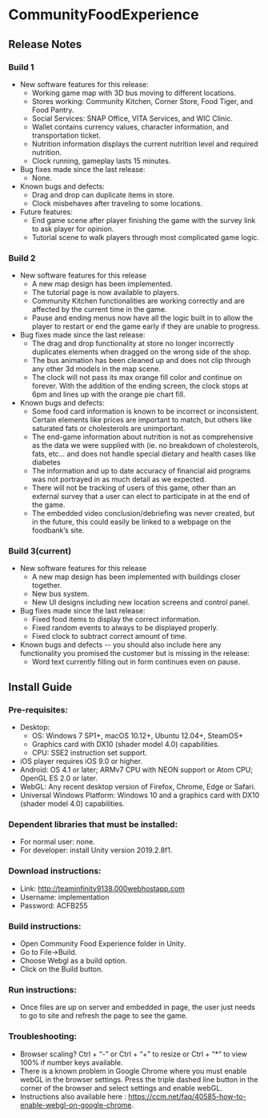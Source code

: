 # CommunityFoodExperience
## Release Notes
### Build 1
- New software features for this release:
  + Working game map with 3D bus moving to different locations.
  + Stores working: Community Kitchen, Corner Store, Food Tiger, and Food Pantry.
  + Social Services: SNAP Office, VITA Services, and WIC Clinic.
  + Wallet contains currency values, character information, and transportation ticket.
  + Nutrition information displays the current nutrition level and required nutrition.
  + Clock running, gameplay lasts 15 minutes.
- Bug fixes made since the last release:
  + None.
- Known bugs and defects:
  + Drag and drop can duplicate items in store.
  + Clock misbehaves after traveling to some locations.
- Future features:
  + End game scene after player finishing the game with the survey link to ask player for opinion.
  + Tutorial scene to walk players through most complicated game logic.
 
### Build 2 
- New software features for this release 
  + A new map design has been implemented. 
  + The tutorial page is now available to players. 
  + Community Kitchen functionalities are working correctly and are affected by the current time in the game. 
  + Pause and ending menus now have all the logic built in to allow the player to restart or end the game early if they are unable to progress. 
- Bug fixes made since the last release:
  + The drag and drop functionality at store no longer incorrectly duplicates elements when dragged on the wrong side of the shop. 
  + The bus animation has been cleaned up and does not clip through any other 3d models in the map scene. 
  + The clock will not pass its max orange fill color and continue on forever. With the addition of the ending screen, the clock stops at 6pm and lines up with the orange pie chart fill. 
- Known bugs and defects:
  + Some food card information is known to be incorrect or inconsistent. Certain elements like prices are important to match, but others like saturated fats or cholesterols are unimportant. 
  + The end-game information about nutrition is not as comprehensive as the data we were supplied with (ie. no breakdown of cholesterols, fats, etc… and does not handle special dietary and health cases like diabetes
  + The information and up to date accuracy of financial aid programs was not portrayed in as much detail as we expected. 
  + There will not be tracking of users of this game, other than an external survey that a user can elect to participate in at the end of the game.
  + The embedded video conclusion/debriefing was never created, but in the future, this could easily be linked to a webpage on the foodbank’s site.
  
   
### Build 3(current)
- New software features for this release 
  + A new map design has been implemented with buildings closer together.
  + New bus system.
  + New UI designs including new location screens and control panel.
- Bug fixes made since the last release:
  + Fixed food items to display the correct information.
  + Fixed random events to always to be displayed properly.
  + Fixed clock to subtract correct amount of time.
- Known bugs and defects -- you should also include here any functionality you promised the customer but is missing in the release:
  + Word text currently filling out in form continues even on pause.

## Install Guide  
### Pre-requisites: 
- Desktop:
  + OS: Windows 7 SP1+, macOS 10.12+, Ubuntu 12.04+, SteamOS+
  + Graphics card with DX10 (shader model 4.0) capabilities.
  + CPU: SSE2 instruction set support.
- iOS player requires iOS 9.0 or higher.
- Android: OS 4.1 or later; ARMv7 CPU with NEON support or Atom CPU; OpenGL ES 2.0 or later.
- WebGL: Any recent desktop version of Firefox, Chrome, Edge or Safari.
- Universal Windows Platform: Windows 10 and a graphics card with DX10 (shader model 4.0) capabilities.
### Dependent libraries that must be installed:
- For normal user: none.
- For developer: install Unity version 2019.2.8f1.
### Download instructions: 
- Link:  http://teaminfinity9138.000webhostapp.com
- Username: implementation
- Password: ACFB255
### Build instructions:
- Open Community Food Experience folder in Unity.
- Go to File->Build.
- Choose Webgl as a build option.
- Click on the Build button.
### Run instructions: 
- Once files are up on server and embedded in page, the user just needs to go to site and refresh the page to see the game.
### Troubleshooting:  
- Browser scaling? Ctrl + “-” or Ctrl + “+” to resize or Ctrl + “*” to view 100% if number keys available.
- There is a known problem in Google Chrome where you must enable webGL in the browser settings. Press the triple dashed line button in the corner of the browser and select settings and enable webGL.
- Instructions also available here : https://ccm.net/faq/40585-how-to-enable-webgl-on-google-chrome.

